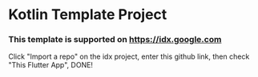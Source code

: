 # Kotlin Template Project

### This template is supported on https://idx.google.com

Click "Import a repo" on the idx project, enter this github link, then check "This Flutter App", DONE!
